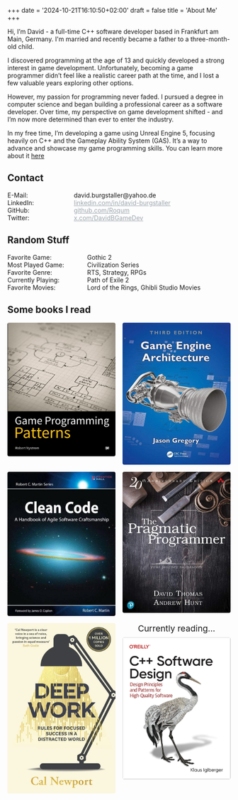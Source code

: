 +++
date = '2024-10-21T16:10:50+02:00'
draft = false
title = 'About Me'
+++

Hi, I’m David - a full-time C++ software developer based in Frankfurt am Main, Germany. I'm married and recently became a father to a three-month-old child.

I discovered programming at the age of 13 and quickly developed a strong interest in game development. Unfortunately, becoming a game programmer didn’t feel like a realistic career path at the time, and I lost a few valuable years exploring other options.

However, my passion for programming never faded. I pursued a degree in computer science and began building a professional career as a software developer. Over time, my perspective on game development shifted - and I’m now more determined than ever to enter the industry.

In my free time, I’m developing a game using Unreal Engine 5, focusing heavily on C++ and the Gameplay Ability System (GAS). It’s a way to advance and showcase my game programming skills. You can learn more about it [here](https://www.david-burgstaller.de/project/chainedbyeternity/)

## Contact
<div style="display: grid; grid-template-columns: 150px 1fr; ">
  <div>E-Mail:</div>
  <div>david.burgstaller@yahoo.de</div>
  <div>LinkedIn:</div>
  <a href="https://www.linkedin.com/in/david-burgstaller" style="color:rgb(158, 166, 174); text-decoration: underline;">linkedin.com/in/david-burgstaller
  </a>
  <div>GitHub:</div>
  <a href="https://github.com/Roqum" style="color:rgb(158, 166, 174); text-decoration: underline;">github.com/Roqum
  </a>
  <div>Twitter:</div>
  <a href="https://x.com/DavidBGameDev" style="color:rgb(158, 166, 174); text-decoration: underline;">x.com/DavidBGameDev
  </a>
  
</div>

## Random Stuff

<div style="display: grid; grid-template-columns: 180px 1fr; ">
  <div>Favorite Game:</div><div>Gothic 2</div>
  <div>Most Played Game:</div><div>Civilization Series</div>
  <div>Favorite Genre:</div><div>RTS, Strategy, RPGs</div>
  <div>Currently Playing:</div><div>Path of Exile 2</div>
  <div>Favorite Movies:</div><div>Lord of the Rings, Ghibli Studio Movies</div>
</div>

## Some books I read

<section style="display:grid; grid-template-columns:repeat(auto-fill, minmax(160px, 1fr)); gap:1rem;">
    <!-- Book 1 -->
    <a href="https://gameprogrammingpatterns.com/" style="text-align:center; text-decoration:none; color:inherit;">
      <img src="/images/Books/GameDesignPattern.jpg" alt="Book 1 cover" style="width:100%; height:auto; display:block; border-radius:4px;">
    </a>
    <!-- Book 2 -->
    <a href="https://doi.org/10.1201/9781315267845" style="text-align:center; text-decoration:none; color:inherit;">
      <img src="/images/Books/GameEngineArchitecture.jpg" alt="Book 2 cover" style="width:100%; height:auto; display:block; border-radius:4px;">
    </a>
    <!-- Book 3 -->
    <a href="https://example.com/book3" style="text-align:center; text-decoration:none; color:inherit;">
      <img src="/images/Books/cleanCode.jpg" alt="Book 3 cover" style="width:100%; height:auto; display:block; border-radius:4px;">
    </a>
    <!-- Book 4 -->
    <a href="https://example.com/book4" style="text-align:center; text-decoration:none; color:inherit;">
      <img src="/images/Books/PragmaticProgrammer.jpg" alt="Book 4 cover" style="width:100%; height:auto; display:block; border-radius:4px;">
    </a>
    <!-- Book 5 -->
    <a href="https://example.com/book5" style="text-align:center; text-decoration:none; color:inherit;">
      <img src="/images/Books/DeepWork.jpg" alt="Book 5 cover" style="width:100%; height:auto; display:block; border-radius:4px;">
    </a>
    <!-- Book 6 -->
    <a href="/images/ChainedByEternity/AttackMontage.png" style="text-align:center; text-decoration:none; color:inherit;">
      <div style="margin-top:0.0rem; margin-bottom:0.5rem; font-size:1.2rem;">Currently reading...</div>
      <img src="/images/Books/CppDesign.jpg" alt="Book 6 cover" style="width:100%; height:auto; display:block; border-radius:4px;">
    </a>
  </section>